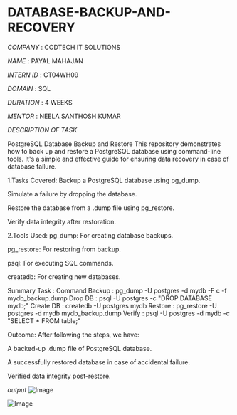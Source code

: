 # DATABASE-BACKUP-AND-RECOVERY

*COMPANY* : CODTECH IT SOLUTIONS 

*NAME* : PAYAL MAHAJAN

*INTERN ID* : CT04WH09

*DOMAIN* : SQL

*DURATION* : 4 WEEKS

*MENTOR* : NEELA SANTHOSH KUMAR

*DESCRIPTION OF TASK*

PostgreSQL Database Backup and Restore
This repository demonstrates how to back up and restore a PostgreSQL database using command-line tools. It's a simple and effective guide for ensuring data recovery in case of database failure.

1.Tasks Covered:
Backup a PostgreSQL database using pg_dump.

Simulate a failure by dropping the database.

Restore the database from a .dump file using pg_restore.

Verify data integrity after restoration.

2.Tools Used:
pg_dump: For creating database backups.

pg_restore: For restoring from backup.

psql: For executing SQL commands.

createdb: For creating new databases.

Summary
Task :	Command
Backup :	pg_dump -U postgres -d mydb -F c -f mydb_backup.dump
Drop DB :	psql -U postgres -c "DROP DATABASE mydb;"
Create DB :	createdb -U postgres mydb
Restore :	pg_restore -U postgres -d mydb mydb_backup.dump
Verify :	psql -U postgres -d mydb -c "SELECT * FROM table;"

Outcome:
After following the steps, we have:

A backed-up .dump file of PostgreSQL database.

A successfully restored database in case of accidental failure.

Verified data integrity post-restore.

*output*
![Image](https://github.com/user-attachments/assets/816427ca-4927-448a-98ca-fc44834bc475)

![Image](https://github.com/user-attachments/assets/a61fea12-5555-4384-a924-ab1169748103)

